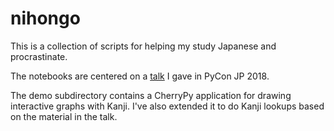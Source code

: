 nihongo
=======

This is a collection of scripts for helping my study Japanese and procrastinate.

The notebooks are centered on a [talk](https://git.io/mpenkov/talks/pyjp18.html) I gave in PyCon JP 2018.

The demo subdirectory contains a CherryPy application for drawing interactive graphs with Kanji.
I've also extended it to do Kanji lookups based on the material in the talk.
